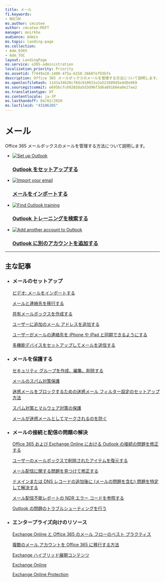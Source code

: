 ```yaml
---
title: メール
f1.keywords:
- NOCSH
ms.author: cmcatee
author: cmcatee-MSFT
manager: mnirkhe
audience: Admin
ms.topic: landing-page
ms.collection:
- Adm_O365
- Adm_TOC
layout: LandingPage
ms.service: o365-administration
localization_priority: Priority
ms.assetid: f7449a18-1400-475a-b158-2668fef93bfe
description: Office 365 メールボックスのメールを管理する方法について説明します。
ms.openlocfilehash: 11d3a34b20cf8dc910931e2a52168945e4d0e969
ms.sourcegitcommit: e695bcfc69203da5d3d96f3d6a891664a0e27ae2
ms.translationtype: HT
ms.contentlocale: ja-JP
ms.lasthandoff: 04/02/2020
ms.locfileid: "43106205"
---
```

# <a name="email"></a>メール

Office 365 メールボックスのメールを管理する方法について説明します。

<ul class="panelContent cardsFTitle">
    <li>
        <a href="https://support.office.microsoft.com/article/f5bf0cd1-e1f3-4b0d-a022-ecab17efe86f">
        <div class="cardSize">
            <div class="cardPadding">
                <div class="card">
                    <div class="cardImageOuter">
                        <div class="cardImage">
                            <img src="https://docs.microsoft.com/Office/media/icons/get-started.svg" alt="Set up Outlook" />
                        </div>
                    </div>
                    <div class="cardText">
                        <h3>Outlook をセットアップする</h3>
                    </div>
                </div>
            </div>
        </div>
        </a>
    </li>
    <li>
        <a href="https://support.office.microsoft.com/article/6a3771d4-4c1d-4a25-92a6-0b8e476335de">
        <div class="cardSize">
            <div class="cardPadding">
                <div class="card">
                    <div class="cardImageOuter">
                        <div class="cardImage">
                            <img src="https://docs.microsoft.com/office/media/icons/migration.svg" alt="Import your email" />
                        </div>
                    </div>
                    <div class="cardText">
                        <h3>メールをインポートする</h3>
                    </div>
                </div>
            </div>
        </div>
        </a>
    </li>
    <li>
        <a href="https://support.office.microsoft.com/article/8a5b816d-9052-4190-a5eb-494512343cca">
        <div class="cardSize">
            <div class="cardPadding">
                <div class="card">
                    <div class="cardImageOuter">
                        <div class="cardImage">
                            <img src="https://docs.microsoft.com/office/media/icons/education-tutorial.svg" alt="Find Outlook training" />
                        </div>
                    </div>
                    <div class="cardText">
                        <h3>Outlook トレーニングを検索する</h3>
                    </div>
                </div>
            </div>
        </div>
        </a>
    </li>
</ul>
<ul class="panelContent cardsFTitle">
    <li>
        <a href="https://support.office.com/article/c5224df4-5885-4e79-91ba-523aa743f0ba">
        <div class="cardSize">
            <div class="cardPadding">
                <div class="card">
                    <div class="cardImageOuter">
                        <div class="cardImage">
                            <img src="https://docs.microsoft.com/office/media/icons/user-accounts.svg" alt="Add another account to Outlook" />
                        </div>
                    </div>
                    <div class="cardText">
                        <h3>Outlook に別のアカウントを追加する</h3>
                    </div>
                </div>
            </div>
        </div>
        </a>
    </li>
</ul>

---

<h2>主な記事</h2>
<ul class="panelContent cardsW">
    <li>
        <div class="cardSize">
            <div class="cardPadding">
                <div class="card">
                    <div class="cardText">
                        <h3>メールのセットアップ</h3>
                        <p><a href="https://support.office.com/article/d0cf6608-4862-4a7b-82fc-f5fef235c966">ビデオ: メールをインポートする</a></p>
                        <p><a href="https://support.office.com/article/a3e3bddb-582e-4133-8670-e61b9f58627e">メールと連絡先を移行する</a></p>
                        <p><a href="create-a-shared-mailbox.md">共有メールボックスを作成する</a></p>
                        <p><a href="add-another-email-alias-for-a-user.md">ユーザーに追加のメール アドレスを追加する</a></p>
                        <p><a href="https://docs.microsoft.com/exchange/clients-and-mobile-in-exchange-online/outlook-on-the-web/owa-for-devices-contact-sync">ユーザーがメールの連絡先を iPhone や iPad と同期できるようにする</a></p>
                        <p><a href="https://support.office.com/article/69f58e99-c550-4274-ad18-c805d654b4c4">多機能デバイスをセットアップしてメールを送信する</a></p>
                    </div>
                </div>
            </div>
        </div>
    </li>
    <li>
        <div class="cardSize">
            <div class="cardPadding">
                <div class="card">
                    <div class="cardText">
                        <h3>メールを保護する</h3>
                        <p><a href="create-edit-or-delete-a-security-group.md">セキュリティ グループを作成、編集、削除する</a></p>
                        <p><a href="https://docs.microsoft.com/office365/securitycompliance/anti-spam-protection">メールのスパム対策保護</a></p>
                        <p><a href="https://docs.microsoft.com/office365/securitycompliance/block-email-spam-to-prevent-false-negatives">迷惑メールをブロックするための迷惑メール フィルター設定のセットアップ方法</a></p>
                        <p><a href="https://docs.microsoft.com/office365/securitycompliance/anti-spam-and-anti-malware-protection">スパム対策とマルウェア対策の保護</a></p>
                        <p><a href="https://docs.microsoft.com/office365/securitycompliance/prevent-email-from-being-marked-as-spam">メールが迷惑メールとしてマークされるのを防ぐ</a></p>
                    </div>
                </div>
            </div>
        </div>
    </li>
    <li>
        <div class="cardSize">
            <div class="cardPadding">
                <div class="card">
                    <div class="cardText">
                        <h3>メールの接続と配信の問題の解決</a></h3>
                        <p><a href="https://diagnostics.outlook.com/#/">Office 365 および Exchange Online における Outlook の接続の問題を修正する</a></p>
                        <p><a href="https://docs.microsoft.com/office365/enterprise/recover-deleted-items-in-a-mailbox">ユーザーのメールボックスで削除されたアイテムを復元する</a></p>
                        <p><a href="https://support.office.com/article/e7758b99-1896-41db-bf39-51e2dba21de6">メール配信に関する問題を見つけて修正する</a></p>
                        <p><a href="../get-help-with-domains/find-and-fix-issues.md">ドメインまたは DNS レコードの追加後に (メールの問題を含む) 問題を特定して解決する</a></p>
                        <p><a href="https://support.office.com/article/51daa6b9-2e35-49c4-a0c9-df85bf8533c3">メール配信不能レポートの NDR エラー コードを参照する</a></p>
                        <p><a href="https://go.microsoft.com/fwlink/?LinkID=618675">Outlook の問題のトラブルシューティングを行う</a></p>
                    </div>
                </div>
            </div>
        </div>
    </li>
    <li>
        <div class="cardSize">
            <div class="cardPadding">
            <div class="card">
                <div class="cardText">
                        <h3>エンタープライズ向けのリソース</h3>
                        <p><a href="https://docs.microsoft.com/exchange/mail-flow-best-practices/mail-flow-best-practices">Exchange Online と Office 365 のメール フローのベスト プラクティス</a></p>
                        <p><a href="https://docs.microsoft.com/Exchange/mailbox-migration/mailbox-migration">複数のメール アカウントを Office 365 に移行する方法</a></p>
                        <p><a href="https://docs.microsoft.com/exchange/exchange-hybrid">Exchange ハイブリッド展開コンテンツ</a></p>
                        <p><a href="https://docs.microsoft.com/exchange/exchange-online">Exchange Online</a></p>
                        <p><a href="https://docs.microsoft.com/office365/securitycompliance/eop/exchange-online-protection-overview">Exchange Online Protection</a></p>
                    </div>
                </div>
            </div>
        </div>
    </li>
</ul>